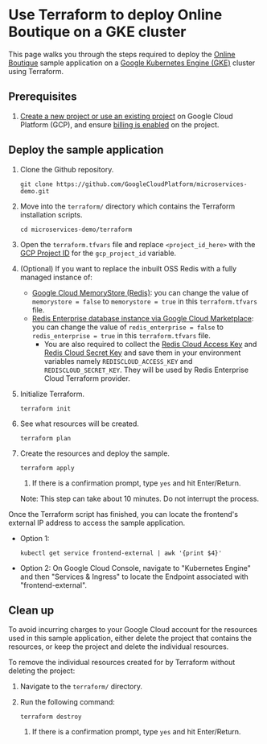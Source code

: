 <!-- Copyright 2022 Google LLC

Licensed under the Apache License, Version 2.0 (the "License");
you may not use this file except in compliance with the License.
You may obtain a copy of the License at

http://www.apache.org/licenses/LICENSE-2.0

Unless required by applicable law or agreed to in writing, software
distributed under the License is distributed on an "AS IS" BASIS,
WITHOUT WARRANTIES OR CONDITIONS OF ANY KIND, either express or implied.
See the License for the specific language governing permissions and
limitations under the License. -->

# Use Terraform to deploy Online Boutique on a GKE cluster

This page walks you through the steps required to deploy the [Online Boutique](https://github.com/GoogleCloudPlatform/microservices-demo) sample application on a [Google Kubernetes Engine (GKE)](https://cloud.google.com/kubernetes-engine) cluster using Terraform.

## Prerequisites

1. [Create a new project or use an existing project](https://cloud.google.com/resource-manager/docs/creating-managing-projects#console) on Google Cloud Platform (GCP), and ensure [billing is enabled](https://cloud.google.com/billing/docs/how-to/verify-billing-enabled) on the project.

## Deploy the sample application

1. Clone the Github repository.
    ```
    git clone https://github.com/GoogleCloudPlatform/microservices-demo.git
    ```

1. Move into the `terraform/` directory which contains the Terraform installation scripts.
    ```
    cd microservices-demo/terraform
    ```

1. Open the `terraform.tfvars` file and replace `<project_id_here>` with the [GCP Project ID](https://cloud.google.com/resource-manager/docs/creating-managing-projects?hl=en#identifying_projects) for the `gcp_project_id` variable.

1. (Optional) If you want to replace the inbuilt OSS Redis with a fully managed instance of:
   * [Google Cloud MemoryStore (Redis)](https://cloud.google.com/memorystore): you can change the value of `memorystore = false` to `memorystore = true` in this `terraform.tfvars` file.
   * [Redis Enterprise database instance via Google Cloud Marketplace](https://console.cloud.google.com/marketplace/product/redis-marketplace-isaas/redis-enterprise-cloud-flexible-plan): you can change the value of `redis_enterprise = false` to `redis_enterprise = true` in this `terraform.tfvars` file.
     * You are also required to collect the [Redis Cloud Access Key](https://docs.redis.com/latest/rc/api/get-started/enable-the-api/) and [Redis Cloud Secret Key](https://docs.redis.com/latest/rc/api/get-started/manage-api-keys/#secret) and save them in your environment variables namely `REDISCLOUD_ACCESS_KEY` and `REDISCLOUD_SECRET_KEY`. They will be used by Redis Enterprise Cloud Terraform provider.

1. Initialize Terraform.
    ```
    terraform init
    ```

1. See what resources will be created.
    ```
    terraform plan
    ```

1. Create the resources and deploy the sample.
    ```
    terraform apply
    ```

    1. If there is a confirmation prompt, type `yes` and hit Enter/Return.

    Note: This step can take about 10 minutes. Do not interrupt the process.

Once the Terraform script has finished, you can locate the frontend's external IP address to access the sample application.

- Option 1:
    ```
    kubectl get service frontend-external | awk '{print $4}'
    ```

- Option 2: On Google Cloud Console, navigate to "Kubernetes Engine" and then "Services & Ingress" to locate the Endpoint associated with "frontend-external".

## Clean up

To avoid incurring charges to your Google Cloud account for the resources used in this sample application, either delete the project that contains the resources, or keep the project and delete the individual resources.

To remove the individual resources created for by Terraform without deleting the project:

1. Navigate to the `terraform/` directory.

1. Run the following command:
    ```
    terraform destroy
    ```

    1. If there is a confirmation prompt, type `yes` and hit Enter/Return.
